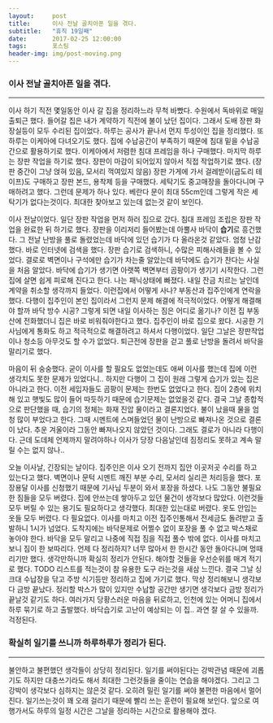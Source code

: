 ```yaml
---
layout:	    post
title: 	    이사 전날 골치아픈 일을 겪다.
subtitle:   "휴직 19일째"
date:       2017-02-25 12:00:00
tags:       포스팅
header-img: img/post-moving.png
---
```


### 이사 전날 골치아픈 일을 겪다.  
----

이사 하기 직전 몇일동안 이사 갈 집을 정리하느라 무척 바빴다. 수원에서 독바위로 매일 출퇴근 했다. 들어갈 집은 내가 계약하기 직전에 불이 났던 집이다. 그래서 도배 장판 화장실등이 모두 수리된 집이었다. 하루는 공사가 끝나서 먼지 투성이인 집을 정리했다. 또 하루는 이케아에 다녀오기도 했다. 집에 수납공간이 부족하기 때문에 침대 밑을 수납공간으로 활용하기로 했다. 이케아에서 저렴한 침대 프레임을 하나 구매했다. 마지막 하루는 장판 작업을 하기로 했다. 장판이 마감이 되어있지 않아서 직접 작업하기로 했다. (장판 중간이 그냥 얹혀 있음, 모서리 꺽여있지 않음) 장판 가게에 가서 걸레받이(굽도리 테이프)도 구매하고 장판 본드, 용착제 등을 구매했다. 세탁기도 중고매장을 돌아다니며 구매하려고 했다. 그런데 문제가 하나 있다. 베란다 문이 최대 55cm인데 그렇게 작은 세탁기가 없다는것이다. 최대한 찾아보고 있는데 없는것 같이 보인다.  

이사 전날이었다. 일단 장판 작업을 먼저 하러 집으로 갔다. 침대 프레임 조립은 장판 작업을 완료한 뒤 하기로 했다. 장판을 이리저리 들어봤는데 아뿔사 바닥이 **습기**로 흥건했다. 그 전날 난방을 풀로 돌렸었는데 바닥에 있던 습기가 다 올라온것 같았다. 엄청 난감했다. 바로 인터넷에 검색을 했다. 장판 습기로 검색하니, 수많은 피해사례들을 볼 수 있었다. 결로로 벽면이나 구석에만 습기가 차는줄 알았는데 바닥에도 습기가 찬다는 사실을 처음 알았다. 바닥에 습기가 생기면 아랫쪽 벽면부터 곰팡이가 생기기 시작한다. 그런집에 살면 쉽게 피로해 진다고 한다. 나는 패닉상태에 빠졌다. 내일 잔금 치르는 날인데 계약을 취소할 생각까지 들었다. 이런집에서 어떻게 사나? 부동산과 집주인에게 연락을 했다. 다행이 집주인이 본인 집이라서 그런지 문제 해결에 적극적이었다. 어떻게 해결해야 할까 바닥 방수 시공? 그렇게 되면 내일 이사하는 짐은 어디로 옮기나? 이전 집 부동산에 전화했더니 집은 바로 비워줘야한다고 했다. 집주인이 바로 집으로 왔다. 시공한 기사님에게 통화도 하고 적극적으로 해결하려고 하셔서 다행이었다. 일단 그날은 장판작업이나 청소등 아무것도 할 수가 없었다. 퇴근전에 장판을 걷고 풀로 난방을 돌려서 바닥을 말리기로 했다.  

마음이 뒤 숭숭했다. 굳이 이사를 할 필요도 없었는데도 애써 이사를 했는데 집에 이런 생각치도 못한 문제가 있었다니.. 하지만 다행이 그 집이 원래 그렇게 습기가 있는 집은 아니라고 한다. 이전 세입자들도 곰팡이 문제는 한번도 없었다고 한다. 집이 2층에 위치해 있고 햇빛도 많이 들어 따듯하기 때문에 습기문제는 없었을것 같다. 결국 그날 종합적으로 판단했을 때, 습기의 정체는 화재 진압 물이라고 결론지었다. 불이 났을때 물을 엄청 많이 부었다고 한다. 그때 시멘트에 스며들었던 물이 난방으로 빠져나온 것으로 결론이 났다. 추운 겨울이라 그동안 빠져나오지 않았던 것이다. 그래도 결로가 아니라 다행이다. 근데 도데체 언제까지 말려야하나 이사가 당장 다음날인데 짐정리도 못하고 계속 말릴 수는 없지 않나..    

오늘 이사날, 긴장되는 날이다. 집주인은 이사 오기 전까지 집안 이곳저곳 수리를 하고 있는다고 했다. 벽면이나 문턱 시멘트 깨진 부분 수리, 모서리 실리콘 처리등을 했다. 포장용달 이사를 신청했기 때문에 기사님 두분이 와서 포장을 하셨다. 나도 그동안 불필요한 짐들을 모두 버렸다. 집에 안쓰는데 쌓아두고 있던 물건이 생각보다 많았다. 이런것들 모두 버릴 수 있는 용기도 필요하다고 생각했다. 최대한 있는대로 버렸다. 옷도 안입는 옷들 모두 버렸다. 다 필요없다. 이사를 마치고 이전 집주인통해서 전세금도 돌려받고 출발하니 1시가 넘었다. 도착지에는 바닥문제로 어쩔수 없이 포장을 풀 수 없고 박스채로 놓아야 한다. 바닥을 모두 말리고 나중에 직접 짐을 직접 풀수 밖에 없다. 이사를 마치고 보니 짐이 한 보따리다. 언제 다 정리하지? 너무 많아서 한 한시간 동안 돌아다니며 멍때리기만 했다. 생각만하니까 확실히 정리가 안된다. 해야할 것들을 우선순위를 매겨 적기로 했다. TODO 리스트를 적는것이 참 유용한 도구 라는것을 새삼 느낀다. 결국 그날 싱크대 수납장을 닦고 주방 식기등만 정리하고 집에 가기로 했다. 막상 정리해보니 생각보다 금방 끝났다. 정리할 박스가 많이 있지만 수납할 공간만 생기면 생각보다 금방 정리가 끝날것 같기도 하다. 여러가지 당황스러운 마음을 뒤로하고, 인천에 있는 어머니 집에서 하루 묶기로 하고 출발했다. 바닥습기로 고난이 예상되는 이 집.. 과연 잘 살 수 있을까. 걱정된다.  


### 확실히 일기를 쓰니까 하루하루가 정리가 된다.  
----

불안하고 불편했던 생각들이 상당히 정리된다. 일기를 써야된다는 강박관념 때문에 괴롭기도 하지만 대충쓰기라도 해서 최대한 그런것들을 줄이는 연습을 해야겠다. 그리고 그 강박이 생각보다 심하지는 않은것 같다. 오히려 밀린 일기를 써야 불편한 마음에서 멀어진다. 일기쓰는것이 꽤 오래 걸리기 때문에 빨리 쓰는 훈련이 필요해 보인다. 앞으로 여행가서도 하루의 일정 시간은 그날을 정리하는 시간으로 활용해야 겠다.  
